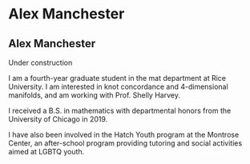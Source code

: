 # Alex Manchester

## Alex Manchester

Under construction

I am a fourth-year graduate student in the mat department at Rice University. I am interested in knot concordance and 4-dimensional manifolds, and am working with Prof. Shelly Harvey.

I received a B.S. in mathematics with departmental honors from the University of Chicago in 2019.

I have also been involved in the Hatch Youth program at the Montrose Center, an after-school program providing tutoring and social activities aimed at LGBTQ youth.
